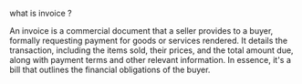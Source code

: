 what is invoice ?

An invoice is a commercial document that a seller provides to a buyer, formally requesting payment for goods or services rendered. 
It details the transaction, including the items sold, their prices, and the total amount due, along with payment terms and other relevant information. 
In essence, it's a bill that outlines the financial obligations of the buyer. 
